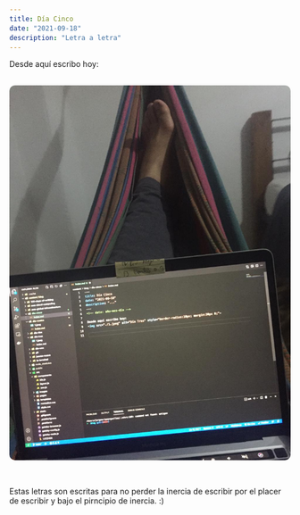 ```yaml
---
title: Día Cinco
date: "2021-09-18"
description: "Letra a letra"
---
```


<!-- date: año-mes-día -->

Desde aquí escribo hoy:
<img src="./1.jpeg" alt="Día Tres" style="border-radius:10px; margin:30px 0;">

Estas letras son escritas para no perder la inercia de escribir por el placer de escribir y bajo el pirncipio de inercia. :)
